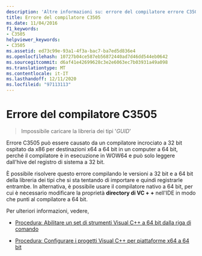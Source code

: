 ```yaml
---
description: 'Altre informazioni su: errore del compilatore errore C3505'
title: Errore del compilatore C3505
ms.date: 11/04/2016
f1_keywords:
- C3505
helpviewer_keywords:
- C3505
ms.assetid: ed73c99e-93a1-4f3a-bac7-ba7ed5d836e4
ms.openlocfilehash: 10727b04ce587eb56872440ad7d46dd544eb0642
ms.sourcegitcommit: d6af41e42699628c3e2e6063ec7b03931a49a098
ms.translationtype: MT
ms.contentlocale: it-IT
ms.lasthandoff: 12/11/2020
ms.locfileid: "97113113"
---
```

# <a name="compiler-error-c3505"></a>Errore del compilatore C3505

> Impossibile caricare la libreria dei tipi '*GUID*'

Errore C3505 può essere causato da un compilatore incrociato a 32 bit ospitato da x86 per destinazioni x64 a 64 bit in un computer a 64 bit, perché il compilatore è in esecuzione in WOW64 e può solo leggere dall'hive del registro di sistema a 32 bit.

È possibile risolvere questo errore compilando le versioni a 32 bit e a 64 bit della libreria dei tipi che si sta tentando di importare e quindi registrarle entrambe.  In alternativa, è possibile usare il compilatore nativo a 64 bit, per cui è necessario modificare la proprietà **directory di VC + +** nell'IDE in modo che punti al compilatore a 64 bit.

Per ulteriori informazioni, vedere,

- [Procedura: Abilitare un set di strumenti Visual C++ a 64 bit dalla riga di comando](../../build/how-to-enable-a-64-bit-visual-cpp-toolset-on-the-command-line.md)

- [Procedura: Configurare i progetti Visual C++ per piattaforme x64 a 64 bit](../../build/how-to-configure-visual-cpp-projects-to-target-64-bit-platforms.md)
